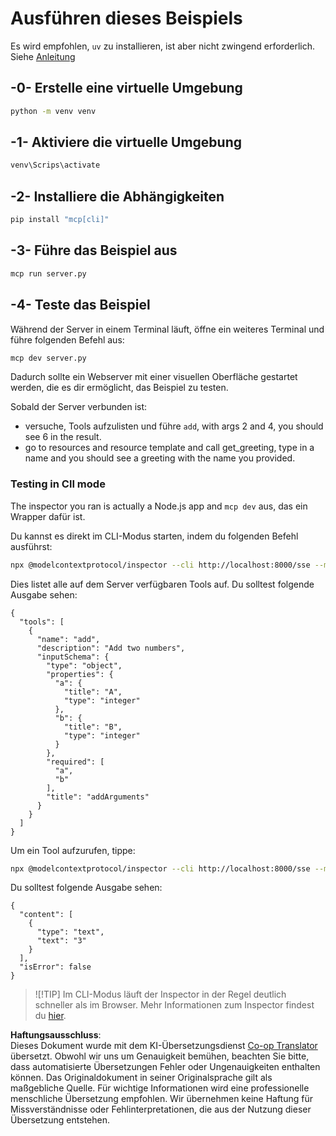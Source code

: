 <!--
CO_OP_TRANSLATOR_METADATA:
{
  "original_hash": "d700e180ce74b2675ce51a567a36c9e4",
  "translation_date": "2025-05-16T15:21:48+00:00",
  "source_file": "03-GettingStarted/05-sse-server/solution/python/README.md",
  "language_code": "de"
}
-->
# Ausführen dieses Beispiels

Es wird empfohlen, `uv` zu installieren, ist aber nicht zwingend erforderlich. Siehe [Anleitung](https://docs.astral.sh/uv/#highlights)

## -0- Erstelle eine virtuelle Umgebung

```bash
python -m venv venv
```

## -1- Aktiviere die virtuelle Umgebung

```bash
venv\Scrips\activate
```

## -2- Installiere die Abhängigkeiten

```bash
pip install "mcp[cli]"
```

## -3- Führe das Beispiel aus

```bash
mcp run server.py
```

## -4- Teste das Beispiel

Während der Server in einem Terminal läuft, öffne ein weiteres Terminal und führe folgenden Befehl aus:

```bash
mcp dev server.py
```

Dadurch sollte ein Webserver mit einer visuellen Oberfläche gestartet werden, die es dir ermöglicht, das Beispiel zu testen.

Sobald der Server verbunden ist:

- versuche, Tools aufzulisten und führe `add`, with args 2 and 4, you should see 6 in the result.
- go to resources and resource template and call get_greeting, type in a name and you should see a greeting with the name you provided.

### Testing in ClI mode

The inspector you ran is actually a Node.js app and `mcp dev` aus, das ein Wrapper dafür ist.

Du kannst es direkt im CLI-Modus starten, indem du folgenden Befehl ausführst:

```bash
npx @modelcontextprotocol/inspector --cli http://localhost:8000/sse --method tools/list
```

Dies listet alle auf dem Server verfügbaren Tools auf. Du solltest folgende Ausgabe sehen:

```text
{
  "tools": [
    {
      "name": "add",
      "description": "Add two numbers",
      "inputSchema": {
        "type": "object",
        "properties": {
          "a": {
            "title": "A",
            "type": "integer"
          },
          "b": {
            "title": "B",
            "type": "integer"
          }
        },
        "required": [
          "a",
          "b"
        ],
        "title": "addArguments"
      }
    }
  ]
}
```

Um ein Tool aufzurufen, tippe:

```bash
npx @modelcontextprotocol/inspector --cli http://localhost:8000/sse --method tools/call --tool-name add --tool-arg a=1 --tool-arg b=2
```

Du solltest folgende Ausgabe sehen:

```text
{
  "content": [
    {
      "type": "text",
      "text": "3"
    }
  ],
  "isError": false
}
```

> ![!TIP]
> Im CLI-Modus läuft der Inspector in der Regel deutlich schneller als im Browser.
> Mehr Informationen zum Inspector findest du [hier](https://github.com/modelcontextprotocol/inspector).

**Haftungsausschluss**:  
Dieses Dokument wurde mit dem KI-Übersetzungsdienst [Co-op Translator](https://github.com/Azure/co-op-translator) übersetzt. Obwohl wir uns um Genauigkeit bemühen, beachten Sie bitte, dass automatisierte Übersetzungen Fehler oder Ungenauigkeiten enthalten können. Das Originaldokument in seiner Originalsprache gilt als maßgebliche Quelle. Für wichtige Informationen wird eine professionelle menschliche Übersetzung empfohlen. Wir übernehmen keine Haftung für Missverständnisse oder Fehlinterpretationen, die aus der Nutzung dieser Übersetzung entstehen.